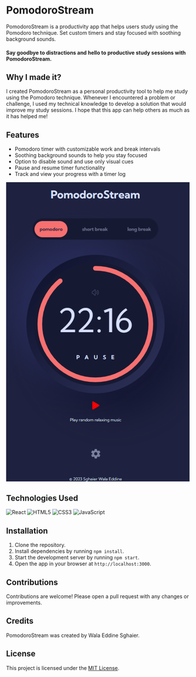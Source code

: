 # PomodoroStream

PomodoroStream is a productivity app that helps users study using the Pomodoro technique. Set custom timers and stay focused with soothing background sounds. 
<br/>

 <h4> Say goodbye to distractions and hello to productive study sessions with PomodoroStream. </h4>
 
## Why I made it?

I created PomodoroStream as a personal productivity tool to help me study using the Pomodoro technique. Whenever I encountered a problem or challenge, I used my technical knowledge to develop a solution that would improve my study sessions. I hope that this app can help others as much as it has helped me!

## Features

- Pomodoro timer with customizable work and break intervals
- Soothing background sounds to help you stay focused
- Option to disable sound and use only visual cues
- Pause and resume timer functionality
- Track and view your progress with a timer log

<img src="https://github.com/sghaierwalaeddine/PomodoroStream/blob/a1e7885a6c850485bf4e6164bb5096b3ae546d07/PomodoroStreamApp.png" alt="App Logo" width="500"/>

## Technologies Used

![React](https://img.shields.io/badge/react-%2320232a.svg?style=for-the-badge&logo=react&logoColor=%2361DAFB) 
![HTML5](https://img.shields.io/badge/html5-%23E34F26.svg?style=for-the-badge&logo=html5&logoColor=white)
![CSS3](https://img.shields.io/badge/css3-%231572B6.svg?style=for-the-badge&logo=css3&logoColor=white)
![JavaScript](https://img.shields.io/badge/javascript-%23323330.svg?style=for-the-badge&logo=javascript&logoColor=%23F7DF1E)

## Installation

1. Clone the repository.
2. Install dependencies by running `npm install`.
3. Start the development server by running `npm start`.
4. Open the app in your browser at `http://localhost:3000`.

## Contributions

Contributions are welcome! Please open a pull request with any changes or improvements.

## Credits

PomodoroStream was created by Wala Eddine Sghaier.

## License

This project is licensed under the [MIT License](LICENSE).

